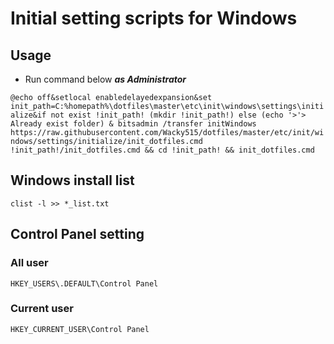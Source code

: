 # Initial setting scripts for Windows

## Usage

- Run command below ***as Administrator***

`@echo off&setlocal enabledelayedexpansion&set init_path=C:%homepath%\dotfiles\master\etc\init\windows\settings\initialize&if not exist !init_path! (mkdir !init_path!) else (echo '>'> Already exist folder) & bitsadmin /transfer initWindows https://raw.githubusercontent.com/Wacky515/dotfiles/master/etc/init/windows/settings/initialize/init_dotfiles.cmd !init_path!/init_dotfiles.cmd && cd !init_path! && init_dotfiles.cmd`

## Windows install list

`clist -l >> *_list.txt`

## Control Panel setting

### All user

`HKEY_USERS\.DEFAULT\Control Panel`

### Current user

`HKEY_CURRENT_USER\Control Panel`
